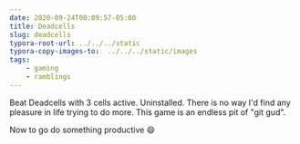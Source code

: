 ```yaml
---
date: 2020-09-24T00:09:57-05:00
title: Deadcells
slug: deadcells
typora-root-url: ../../../static
typora-copy-images-to:  ../../../static/images
tags:
    - gaming
    - ramblings
---
```


Beat Deadcells with 3 cells active.
Uninstalled.
There is no way I'd find any pleasure in life trying to do more.
This game is an endless pit of "git gud".

Now to go do something productive 😄
